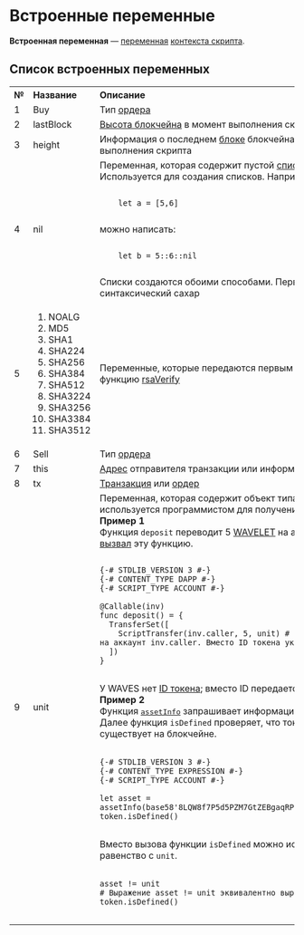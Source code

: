 # Встроенные переменные

**Встроенная переменная** — [переменная](/ride/variables.md) [контекста скрипта](/ride/script/script-context.md).

## Список встроенных переменных
<table style="width:100%">
  <tr>
    <th align="left">№</th>
    <th align="left">Название</th>
    <th align="left">Описание</th>
  </tr>
  <tr>
    <td>1</td>
    <td>Buy</td>
    <td>Тип <a href="/blockchain/order.md">ордера</a></td>
  </tr>
  <tr>
    <td>2</td>
    <td>lastBlock</td>
    <td><a href="/blockchain/blockchain/blockchain-height.md">Высота блокчейна</a> в момент выполнения скрипта</td>
  </tr>
  <tr>
    <td>3</td>
    <td>height</td>
    <td>Информация о последнем <a href="/blockchain/block.md">блоке</a> блокчейна в момент выполнения скрипта</td>
  </tr>
  <tr>
    <td>4</td>
    <td>nil</td>
    <td>Переменная, которая содержит пустой <a href="/ride/data-types/list.md">список.</a><br>Используется для создания списков. Например, вместо:<br>
<pre>
<code class=“lang-ride”>
    let a = [5,6]
</code>
</pre>
    можно написать:
<pre>
<code class=“lang-ride”>
    let b = 5::6::nil
</code>
</pre>
      Списки создаются обоими способами. Первый способ — синтаксический сахар      
    </td>
  </tr>
  <tr>
    <td>5</td>
    <td>
      <ol>
        <li>NOALG</li><li>MD5</li>
        <li>SHA1</li><li>SHA224</li>
        <li>SHA256</li><li>SHA384</li>
        <li>SHA512</li><li>SHA3224</li>
        <li>SHA3256</li><li>SHA3384</li>
        <li>SHA3512</li></ol>
    </td>
    <td>
      Переменные, которые передаются первым параметром в функцию <a href="/ride/functions/built-in-functions/verification-functions.md">rsaVerify</a>
    </td>
  </tr>
  <tr>
    <td>6</td>
    <td>Sell</td>
    <td>Тип <a href="/blockchain/order.md">ордера</a></td>
  </tr>
  <tr>
    <td>7</td>
    <td>this</td>
    <td><a href="/blockchain/address.md">Адрес</a> отправителя транзакции или информация о <a href="/blockchain/token.md">токене</a></td>
  </tr>
  <tr>
    <td>8</td>
    <td>tx</td>
    <td><a href="/blockchain/transaction.md">Транзакция</a> или <a href="/blockchain/order.md">ордер</a></td>
  </tr>
  <tr>
    <td>9</td>
    <td>unit</td>
    <td>Переменная, которая содержит объект типа <a href="/ride/data-types/unit.md">Unit</a>. Переменная используется программистом для получения объекта типа <code>Unit</code>. <br><b>Пример 1</b><br> Функция <code>deposit</code> переводит 5 <a href="/blockchain/token/wavelet.md">WAVELET</a> на аккаунт, который <a href="/ride/functions/callable-function.md">вызвал</a> эту функцию.

<pre>
<code class=“lang-ride”>
{-# STDLIB_VERSION 3 #-}
{-# CONTENT_TYPE DAPP #-}
{-# SCRIPT_TYPE ACCOUNT #-}

@Callable(inv)
func deposit() = {
  TransferSet([
    ScriptTransfer(inv.caller, 5, unit) # Перевести 5 WAVELET на аккаунт inv.caller. Вместо ID токена указан unit
  ])
}
</code>
</pre>

У WAVES нет <a href="/blockchain/token/token-id.md">ID токена</a>; вместо ID передается <code>unit</code>.<br><b>Пример 2</b><br>Функция <a href="/ride/functions/built-in-functions/blockchain-functions.md"><tt>assetInfo</tt></a> запрашивает информацию о токене по его ID. Далее функция <code>isDefined</code> проверяет, что токен с таким ID существует на блокчейне.
<pre>
<code class=“lang-ride”>
{-# STDLIB_VERSION 3 #-}
{-# CONTENT_TYPE EXPRESSION #-}
{-# SCRIPT_TYPE ACCOUNT #-}

let asset = assetInfo(base58'8LQW8f7P5d5PZM7GtZEBgaqRPGSzS3DfPuiXrURJ4AJS')
token.isDefined()
</code>
</pre>
Вместо вызова функции <code>isDefined</code> можно использовать равенство с <code>unit</code>.
<pre>
<code class=“lang-ride”>
asset != unit
# Выражение asset != unit эквивалентно выражению token.isDefined()
</code>
</pre>
  </td>
  </tr>
</table>
